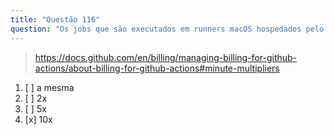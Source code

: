```yaml
---
title: "Questão 116"
question: "Os jobs que são executados em runners macOS hospedados pelo GitHub consomem minutos a uma taxa __ em comparação com os runners Linux."
---
```


> https://docs.github.com/en/billing/managing-billing-for-github-actions/about-billing-for-github-actions#minute-multipliers
1. [ ] a mesma
1. [ ] 2x
1. [ ] 5x
1. [x] 10x

